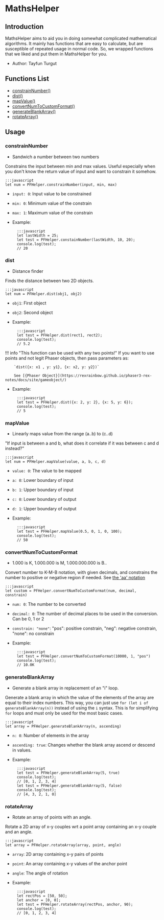 # MathsHelper

## Introduction

MathsHelper aims to aid you in doing somewhat complicated mathematical algorithms. It mainly has functions that are easy to calculate, but are susceptible of repeated usage in normal code. So, we wrapped functions that we liked and put them in MathsHelper for you.

* Author: Tayfun Turgut

## Functions List

* [constrainNumber()](#constrainNumber)
* [dist()](#dist)
* [mapValue()](#mapValue)
* [convertNumToCustomFormat()](#convertNumToCustomFormat)
* [generateBlankArray()](#generateBlankArray)
* [rotateArray()](#rotateArray)

## Usage

<a name="constrainNumber"></a>

### constrainNumber

- Sandwich a number between two numbers

Constrains the input between min and max values. Useful especially when you don't know the return value of input and want to constrain it somehow.

    :::javascript
    let num = PFHelper.constrainNumber(input, min, max)

- `input: 0`: Input value to be constrained
- `min: 0`: Minimum value of the constrain
- `max: 1`: Maximum value of the constrain
- Example:

        :::javascript
        let lastWidth = 25;
        let test = PFHelper.constainNumber(lastWidth, 10, 20);
        console.log(test);
        // 20

<a name="dist"></a>

### dist

- Distance finder

Finds the distance between two 2D objects.

    :::javascript
    let num = PFHelper.dist(obj1, obj2)

- `obj1`: First object
- `obj2`: Second object
- Example:

        :::javascript
        let test = PFHelper.dist(rect1, rect2);
        console.log(test);
        // 5.2

!!! info "This function can be used with any two points!"
        If you want to use points and not legit Phaser objects, then pass parameters as:
        
        `dist({x: x1 , y: y1}, {x: x2, y: y2})`

        See [{Phaser Object}](https://rexrainbow.github.io/phaser3-rex-notes/docs/site/gameobject/)

- Example:

        :::javascript
        let test = PFHelper.dist({x: 2, y: 2}, {x: 5, y: 6});
        console.log(test);
        // 5

<a name="mapValue"></a>

### mapValue

- Linearly maps value from the range (a..b) to (c..d)

"If input is between a and b, what does it correlate if it was between c and d instead?"

    :::javascript
    let num = PFHelper.mapValue(value, a, b, c, d)

- `value: 0`: The value to be mapped
- `a: 0`: Lower boundary of input
- `b: 1`: Upper boundary of input
- `c: 0`: Lower boundary of output
- `d: 1`: Upper boundary of output

- Example:

        :::javascript
        let test = PFHelper.mapValue(0.5, 0, 1, 0, 100);
        console.log(test);
        // 50

<a name="convertNumToCustomFormat"></a>

### convertNumToCustomFormat

- 1.000 is K, 1.000.000 is M, 1.000.000.000 is B..

Convert number to K-M-B notation, with given decimals, and constrains the number to positive or negative region if needed.
See [the 'aa' notation](https://gram.gs/gramlog/formatting-big-numbers-aa-notation/)

    :::javascript
    let custom = PFHelper.convertNumToCustomFormat(num, decimal, constrain)

- `num: 0`: The number to be converted
- `decimal: 0`: The number of decimal places to be used in the conversion. Can be 0, 1 or 2
- `constrain: "none"`: "pos": positive constrain, "neg": negative constrain, "none": no constrain

- Example:

        :::javascript
        let test = PFHelper.convertNumToCustomFormat(10000, 1, "pos")
        console.log(test);
        // 10.0K

<a name="generateBlankArray"></a>

### generateBlankArray

- Generate a blank array in replacement of an "i" loop.

Generate a blank array in which the value of the elements of the array are equal to their index numbers. This way, you can just use `for (let i of generateBlankArray(n))` instead of using the `i` syntax. This is for simplifying `for` loops and must only be used for the most basic cases.

    :::javascript
    let array = PFHelper.generateBlankArray(n, ascending)

- `n: 0`: Number of elements in the array
- `ascending: true`: Changes whether the blank array ascend or descend in values.

- Example:

        :::javascript
        let test = PFHelper.generateBlankArray(5, true)
        console.log(test);
        // [0, 1, 2, 3, 4]
        let test = PFHelper.generateBlankArray(5, false)
        console.log(test);
        // [4, 3, 2, 1, 0]

<a name="rotateArray"></a>

### rotateArray

- Rotate an array of points with an angle.

Rotate a 2D array of x-y couples wrt a point array containing an x-y couple and an angle.

    :::javascript
    let array = PFHelper.rotateArray(array, point, angle)

- `array`: 2D array containing x-y pairs of points
- `point`: An array containing x-y values of the anchor point
- `angle`: The angle of rotation

- Example:

        :::javascript
        let rectPos = [50, 50];
        let anchor = [0, 0];
        let test = PFHelper.rotateArray(rectPos, anchor, 90);
        console.log(test);
        // [0, 1, 2, 3, 4]
